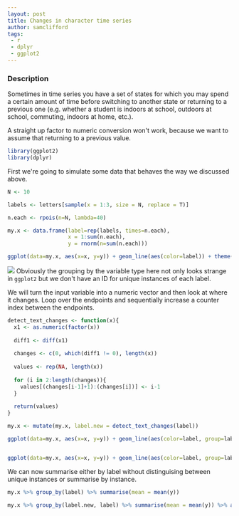 ```yaml
---
layout: post
title: Changes in character time series
author: samclifford
tags:
 - r
 - dplyr
 - ggplot2
---
```


### Description

Sometimes in time series you have a set of states for which you may spend a certain amount of time before switching to another state or returning to a previous one (e.g. whether a student is indoors at school, outdoors at school, commuting, indoors at home, etc.).

A straight up factor to numeric conversion won't work, because we want to assume that returning to a previous value.

``` r
library(ggplot2)
library(dplyr)
```

First we're going to simulate some data that behaves the way we discussed above.

``` r
N <- 10

labels <- letters[sample(x = 1:3, size = N, replace = T)]

n.each <- rpois(n=N, lambda=40)

my.x <- data.frame(label=rep(labels, times=n.each),
                   x = 1:sum(n.each),
                   y = rnorm(n=sum(n.each)))

ggplot(data=my.x, aes(x=x, y=y)) + geom_line(aes(color=label)) + theme(legend.position="bottom")
```

![](detect_files/figure-markdown_github/unnamed-chunk-2-1.png)
 Obviously the grouping by the variable type here not only looks strange in `ggplot2` but we don't have an ID for unique instances of each label.

We will turn the input variable into a numeric vector and then look at where it changes. Loop over the endpoints and sequentially increase a counter index between the endpoints.

``` r
detect_text_changes <- function(x){
  x1 <- as.numeric(factor(x))
  
  diff1 <- diff(x1)
  
  changes <- c(0, which(diff1 != 0), length(x))
  
  values <- rep(NA, length(x))
  
  for (i in 2:length(changes)){
    values[(changes[i-1]+1):(changes[i])] <- i-1
  }
  
  return(values)
}

my.x <- mutate(my.x, label.new = detect_text_changes(label))

ggplot(data=my.x, aes(x=x, y=y)) + geom_line(aes(color=label, group=label.new)) + theme(legend.position="bottom")


ggplot(data=my.x, aes(x=x, y=y)) + geom_line(aes(color=label, group=label.new)) + facet_grid(. ~ label)
```

We can now summarise either by label without distinguising between unique instances or summarise by instance.

``` r
my.x %>% group_by(label) %>% summarise(mean = mean(y)) 

my.x %>% group_by(label.new, label) %>% summarise(mean = mean(y)) %>% arrange(label.new)
```
